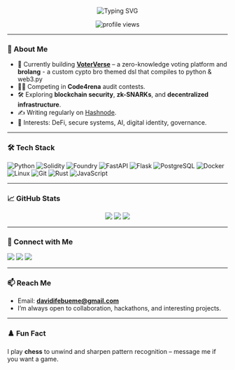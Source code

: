 <!-- Profile Header -->
<p align="center">
  <img src="https://readme-typing-svg.demolab.com?font=Fira+Code&size=25&pause=1000&center=true&width=435&lines=Hi+%F0%9F%91%8B%2C+I'm+Cypheron;Blockchain+%26+Backend+Engineer;Security+Researcher+%7C+ZK+%7C+DeFi+%7C+AI+Builder" alt="Typing SVG" />
</p>

<p align="center">
  <img src="https://komarev.com/ghpvc/?username=davidifebueme&label=Profile%20views&color=0e75b6&style=flat" alt="profile views" />
</p>

---

### 🧠 About Me

- 🔭 Currently building **[VoterVerse](https://github.com/davidifebueme)** – a zero-knowledge voting platform and **brolang** - a custom cypto bro themed dsl that compiles to python & web3.py
- 🧑‍💻 Competing in **Code4rena** audit contests.
- 🛠️ Exploring **blockchain security**, **zk-SNARKs**, and **decentralized infrastructure**.
- ✍️ Writing regularly on [Hashnode](https://davidifebueme.hashnode.dev).
- 🧩 Interests: DeFi, secure systems, AI, digital identity, governance.

---

### 🛠️ Tech Stack

![Python](https://img.shields.io/badge/-Python-05122A?style=flat&logo=python)
![Solidity](https://img.shields.io/badge/-Solidity-05122A?style=flat&logo=solidity)
![Foundry](https://img.shields.io/badge/-Foundry-05122A?style=flat&logo=foundry)
![FastAPI](https://img.shields.io/badge/-FastAPI-05122A?style=flat&logo=fastapi)
![Flask](https://img.shields.io/badge/-Flask-05122A?style=flat&logo=flask)
![PostgreSQL](https://img.shields.io/badge/-PostgreSQL-05122A?style=flat&logo=postgresql)
![Docker](https://img.shields.io/badge/-Docker-05122A?style=flat&logo=docker)
![Linux](https://img.shields.io/badge/-Linux-05122A?style=flat&logo=linux)
![Git](https://img.shields.io/badge/-Git-05122A?style=flat&logo=git)
![Rust](https://img.shields.io/badge/-Rust-05122A?style=flat&logo=rust)
![JavaScript](https://img.shields.io/badge/-JavaScript-05122A?style=flat&logo=JavaScript)

---

### 📈 GitHub Stats

<div align="center">
  <img src="https://github-readme-stats.vercel.app/api?username=davidifebueme&show_icons=true&hide=issues&count_private=true&theme=transparent" />
  <img src="https://github-readme-stats.vercel.app/api/top-langs/?username=davidifebueme&layout=compact&theme=transparent" />
  <img src="https://github-readme-streak-stats.herokuapp.com/?user=davidifebueme&theme=transparent" />
</div>

---

### 🔗 Connect with Me

<p align="left">
  <a href="https://x.com/0xCypheron"><img src="https://img.shields.io/badge/X-%23000000.svg?style=for-the-badge&logo=twitter&logoColor=white" /></a>
  <a href="https://linkedin.com/in/david0x01"><img src="https://img.shields.io/badge/LinkedIn-%230077B5.svg?style=for-the-badge&logo=linkedin&logoColor=white" /></a>
  <a href="https://hashnode.com/@david0x01"><img src="https://img.shields.io/badge/Hashnode-2962FF?style=for-the-badge&logo=hashnode&logoColor=white" /></a>
</p>

---

### 📫 Reach Me

- Email: **davidifebueme@gmail.com**
- I’m always open to collaboration, hackathons, and interesting projects.

---

### ♟️ Fun Fact

I play **chess** to unwind and sharpen pattern recognition – message me if you want a game.


